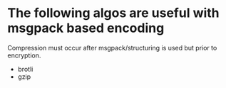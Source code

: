 # The following algos are useful with msgpack based encoding

Compression must occur after msgpack/structuring is used but prior to encryption.

- brotli
- gzip
